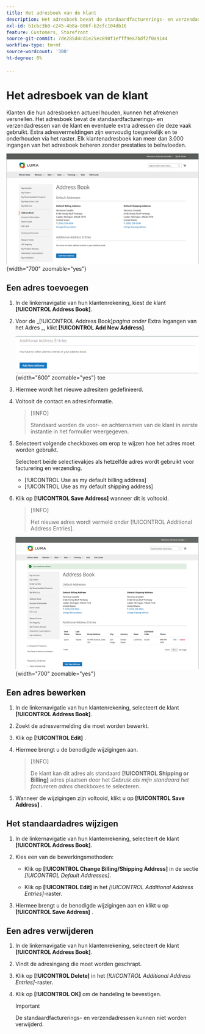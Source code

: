 ```yaml
---
title: Het adresboek van de klant
description: Het adresboek bevat de standaardfacturerings- en verzendadressen van de klant en eventuele extra adressen die deze vaak gebruikt.
exl-id: b1cbc3b0-c245-4b8a-886f-b2cfc104db16
feature: Customers, Storefront
source-git-commit: 7de285d4cd1e25ec890f1efff9ea7bdf2f0a9144
workflow-type: tm+mt
source-wordcount: '300'
ht-degree: 0%

---
```


# Het adresboek van de klant

Klanten die hun adresboeken actueel houden, kunnen het afrekenen versnellen. Het adresboek bevat de standaardfacturerings- en verzendadressen van de klant en eventuele extra adressen die deze vaak gebruikt. Extra adresvermeldingen zijn eenvoudig toegankelijk en te onderhouden via het raster. Elk klantenadresboek kan meer dan 3.000 ingangen van het adresboek beheren zonder prestaties te beïnvloeden.

![ Boek van het Adres ](assets/customer-account-dashboard-address-book.png){width="700" zoomable="yes"}

## Een adres toevoegen

1. In de linkernavigatie van hun klantenrekening, kiest de klant **[!UICONTROL Address Book]**.

1. Voor de _[!UICONTROL Address Book]_pagina onder_ Extra Ingangen van het Adres _, klikt **[!UICONTROL Add New Address]**.

   ![ voeg Nieuw Adres ](assets/add-new-address.png){width="600" zoomable="yes"} toe

1. Hiermee wordt het nieuwe adresitem gedefinieerd.

1. Voltooit de contact en adresinformatie.

   >[!INFO]
   >
   >Standaard worden de voor- en achternamen van de klant in eerste instantie in het formulier weergegeven.

1. Selecteert volgende checkboxes om erop te wijzen hoe het adres moet worden gebruikt.

   Selecteert beide selectievakjes als hetzelfde adres wordt gebruikt voor facturering en verzending.

   * [!UICONTROL Use as my default billing address]
   * [!UICONTROL Use as my default shipping address]

1. Klik op **[!UICONTROL Save Address]** wanneer dit is voltooid.

   >[!INFO]
   >
   >Het nieuwe adres wordt vermeld onder [!UICONTROL Additional Address Entries].

   ![ Extra Ingangen van het Adres ](assets/customer-account-dashboard-address-saved.png){width="700" zoomable="yes"}

## Een adres bewerken

1. In de linkernavigatie van hun klantenrekening, selecteert de klant **[!UICONTROL Address Book]**.

1. Zoekt de adresvermelding die moet worden bewerkt.

1. Klik op **[!UICONTROL Edit]** .

1. Hiermee brengt u de benodigde wijzigingen aan.

   >[!INFO]
   >
   >De klant kan dit adres als standaard **[!UICONTROL Shipping or Billing]** adres plaatsen door het _Gebruik als mijn standaard het factureren adres_ checkboxes te selecteren.

1. Wanneer de wijzigingen zijn voltooid, klikt u op **[!UICONTROL Save Address]** .

## Het standaardadres wijzigen

1. In de linkernavigatie van hun klantenrekening, selecteert de klant **[!UICONTROL Address Book]**.

1. Kies een van de bewerkingsmethoden:

   * Klik op **[!UICONTROL Change Billing/Shipping Address]** in de sectie _[!UICONTROL Default Addresses]_.

   * Klik op **[!UICONTROL Edit]** in het _[!UICONTROL Additional Address Entries]_-raster.

1. Hiermee brengt u de benodigde wijzigingen aan en klikt u op **[!UICONTROL Save Address]** .

## Een adres verwijderen

1. In de linkernavigatie van hun klantenrekening, selecteert de klant **[!UICONTROL Address Book]**.

1. Vindt de adresingang die moet worden geschrapt.

1. Klik op **[!UICONTROL Delete]** in het _[!UICONTROL Additional Address Entries]_-raster.

1. Klik op **[!UICONTROL OK]** om de handeling te bevestigen.

   >[!IMPORTANT]
   >
   >De standaardfacturerings- en verzendadressen kunnen niet worden verwijderd.
